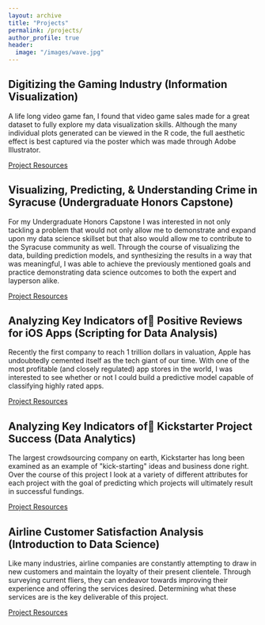 ```yaml
---
layout: archive
title: "Projects"
permalink: /projects/
author_profile: true
header:
  image: "/images/wave.jpg"
---
```


## Digitizing the Gaming Industry (Information Visualization)
A life long video game fan, I found that video game sales made for a great
dataset to fully explore my data visualization skills. Although the many
individual plots generated can be viewed in the R code, the full aesthetic
effect is best captured via the poster which was made through Adobe Illustrator.

[Project Resources](https://github.com/ryanhfrench/portfolio/tree/master/digitizing_the_gaming_industry)

## Visualizing, Predicting, & Understanding Crime in Syracuse (Undergraduate Honors Capstone)
For my Undergraduate Honors Capstone I was interested in not only tackling a
problem that would not only allow me to demonstrate and expand upon my data
science skillset but that also would allow me to contribute to the Syracuse
community as well. Through the course of visualizing the data, building
prediction models, and synthesizing the results in a way that was meaningful,
I was able to achieve the previously mentioned goals and practice demonstrating
data science outcomes to both the expert and layperson alike.

[Project Resources](https://github.com/ryanhfrench/portfolio/tree/master/visualizing_predicting_&_understanding_crime_in_syracuse)

## Analyzing Key Indicators of Positive Reviews for iOS Apps (Scripting for Data Analysis)
Recently the first company to reach 1 trillion dollars in valuation, Apple has
undoubtedly cemented itself as the tech giant of our time. With one of the most
profitable (and closely regulated) app stores in the world, I was interested to
see whether or not I could build a predictive model capable of classifying
highly rated apps.

[Project Resources](https://github.com/ryanhfrench/portfolio/tree/master/analyzing_key_indicators_of_positive_reviews)

## Analyzing Key Indicators of Kickstarter Project Success (Data Analytics)
The largest crowdsourcing company on earth, Kickstarter has long been examined
as an example of "kick-starting" ideas and business done right. Over the course
of this project I look at a variety of different attributes for each project
with the goal of predicting which projects will ultimately result in successful
fundings.

[Project Resources](https://github.com/ryanhfrench/portfolio/tree/master/analyzing_key_indicators_of_successful_projects)

## Airline Customer Satisfaction Analysis (Introduction to Data Science)
Like many industries, airline companies are constantly attempting to draw in
new customers and maintain the loyalty of their present clientele. Through
surveying current fliers, they can endeavor towards improving their experience
and offering the services desired. Determining what these services are is the
key deliverable of this project.

[Project Resources](https://github.com/ryanhfrench/portfolio/tree/master/airline_customer_satisfaction_analysis)
